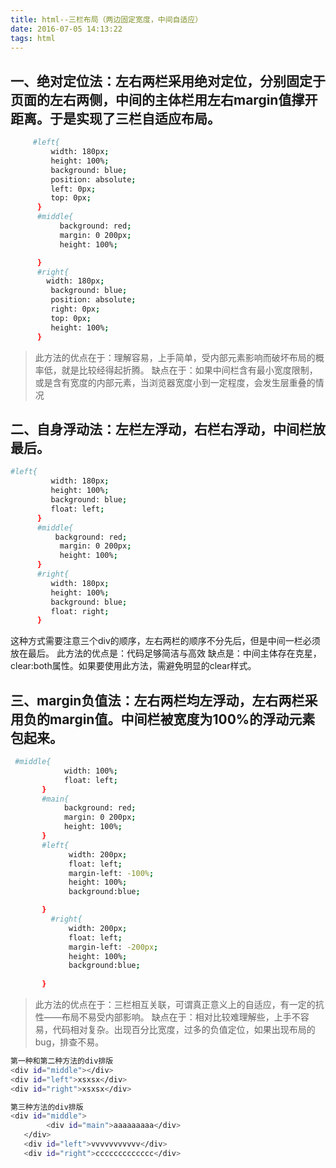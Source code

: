 ```yaml
---
title: html--三栏布局（两边固定宽度，中间自适应）
date: 2016-07-05 14:13:22
tags: html
---
```


## 一、绝对定位法：左右两栏采用绝对定位，分别固定于页面的左右两侧，中间的主体栏用左右margin值撑开距离。于是实现了三栏自适应布局。

``` bash
     #left{
         width: 180px;
         height: 100%;      
         background: blue;
         position: absolute;
         left: 0px;
         top: 0px;
      }
	  #middle{
           background: red;
           margin: 0 200px;
		   height: 100%;

	  }
	  #right{
		width: 180px;        
         background: blue;
         position: absolute;
         right: 0px;
         top: 0px;
         height: 100%;    
	  }
``` 
> 此方法的优点在于：理解容易，上手简单，受内部元素影响而破坏布局的概率低，就是比较经得起折腾。
> 缺点在于：如果中间栏含有最小宽度限制，或是含有宽度的内部元素，当浏览器宽度小到一定程度，会发生层重叠的情况

## 二、自身浮动法：左栏左浮动，右栏右浮动，中间栏放最后。
	
	

``` bash
#left{
         width: 180px;
         height: 100%;      
         background: blue;
         float: left;
      }
	  #middle{
		  background: red;
           margin: 0 200px;
		   height: 100%;
	  }
	  #right{
         width: 180px;
         height: 100%;      
         background: blue;
         float: right;
	  }
```
   这种方式需要注意三个div的顺序，左右两栏的顺序不分先后，但是中间一栏必须放在最后。
     此方法的优点是：代码足够简洁与高效
     缺点是：中间主体存在克星，clear:both属性。如果要使用此方法，需避免明显的clear样式。
     
## 三、margin负值法：左右两栏均左浮动，左右两栏采用负的margin值。中间栏被宽度为100%的浮动元素包起来。
	  

``` bash
 #middle{
	   	    width: 100%;
	   	    float: left;
	   }
	   #main{
	   	    background: red;
	   	    margin: 0 200px;
	   	    height: 100%;
	   }
	   #left{
             width: 200px;
             float: left;
             margin-left: -100%;
             height: 100%;
             background:blue;

	   }
	     #right{
             width: 200px;
             float: left;
             margin-left: -200px;
             height: 100%;
             background:blue;
             
	   }
```
> 此方法的优点在于：三栏相互关联，可谓真正意义上的自适应，有一定的抗性——布局不易受内部影响。
缺点在于：相对比较难理解些，上手不容易，代码相对复杂。出现百分比宽度，过多的负值定位，如果出现布局的bug，排查不易。
   

``` bash
第一种和第二种方法的div排版
<div id="middle"></div>
<div id="left">xsxsx</div>
<div id="right">xsxsx</div>
```
``` bash
第三种方法的div排版
<div id="middle">
   	    <div id="main">aaaaaaaaa</div>
   </div>
   <div id="left">vvvvvvvvvvv</div>
   <div id="right">ccccccccccccc</div>
```
